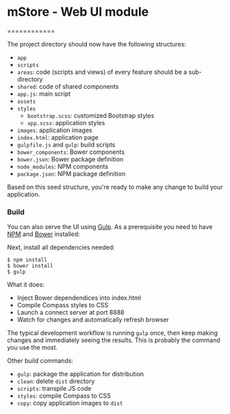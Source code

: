 # mStore - Web UI module
============

The project directory should now have the following structures:

* `app`
 * `scripts`
 * `areas`: code (scripts and views) of every feature should be a sub-directory
 * `shared`: code of shared components
 * `app.js`: main script
* `assets`
 * `styles`
   * `bootstrap.scss`: customized Bootstrap styles
   * `app.scss`: application styles
 * `images`: application images
* `index.html`: application page
* `gulpfile.js` and `gulp`: build scripts
* `bower_components`: Bower components
* `bower.json`: Bower package definition
* `node_modules`: NPM components
* `package.json`: NPM package definition

Based on this seed structure, you're ready to make any change to build your application.

### Build

You can also serve the UI using [Gulp](http://gulpjs.com/). As a prerequisite you need to have [NPM](https://nodejs.org/download/) and [Bower](http://bower.io/#install-bower) installed:

Next, install all dependencies needed:

```
$ npm install
$ bower install
$ gulp
```

What it does:

* Inject Bower dependendices into index.html
* Compile Compass styles to CSS
* Launch a connect server at port 8888
* Watch for changes and automatically refresh browser

The typical development workflow is running `gulp` once, then keep making changes and immediately seeing the results. This is probably the command you use the most.

Other build commands:

* `gulp`: package the application for distribution
 * `clean`: delete `dist` directory
 * `scripts`: transpile JS code
 * `styles`: compile Compass to CSS
 * `copy`: copy application images to `dist`